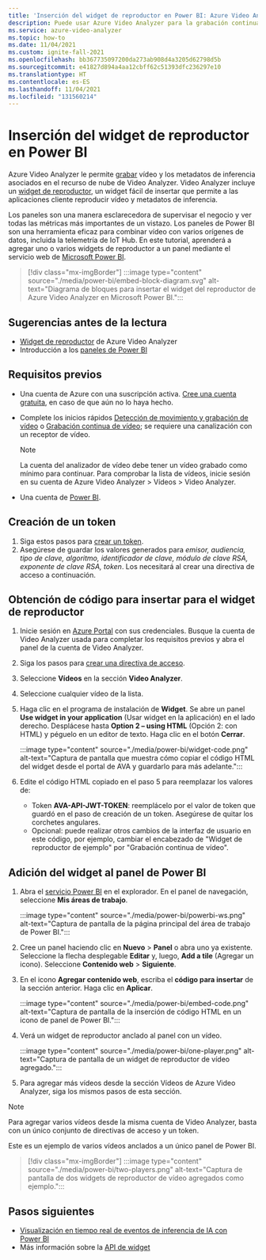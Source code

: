 ```yaml
---
title: 'Inserción del widget de reproductor en Power BI: Azure Video Analyzer'
description: Puede usar Azure Video Analyzer para la grabación continua de vídeo o la grabación basada en eventos. En este artículo se habla sobre cómo insertar vídeos en Microsoft Power BI para proporcionar una interfaz de usuario personalizable para los usuarios.
ms.service: azure-video-analyzer
ms.topic: how-to
ms.date: 11/04/2021
ms.custom: ignite-fall-2021
ms.openlocfilehash: bb367735097200da273ab908d4a3205d62798d5b
ms.sourcegitcommit: e41827d894a4aa12cbff62c51393dfc236297e10
ms.translationtype: HT
ms.contentlocale: es-ES
ms.lasthandoff: 11/04/2021
ms.locfileid: "131560214"
---
```

# <a name="embed-player-widget-in-power-bi"></a>Inserción del widget de reproductor en Power BI


Azure Video Analyzer le permite [grabar](detect-motion-record-video-clips-cloud.md) vídeo y los metadatos de inferencia asociados en el recurso de nube de Video Analyzer. Video Analyzer incluye un [widget de reproductor](player-widget.md), un widget fácil de insertar que permite a las aplicaciones cliente reproducir vídeo y metadatos de inferencia.

Los paneles son una manera esclarecedora de supervisar el negocio y ver todas las métricas más importantes de un vistazo. Los paneles de Power BI son una herramienta eficaz para combinar vídeo con varios orígenes de datos, incluida la telemetría de IoT Hub. En este tutorial, aprenderá a agregar uno o varios widgets de reproductor a un panel mediante el servicio web de [Microsoft Power BI](https://powerbi.microsoft.com/).

> [!div class="mx-imgBorder"]
> :::image type="content" source="./media/power-bi/embed-block-diagram.svg" alt-text="Diagrama de bloques para insertar el widget del reproductor de Azure Video Analyzer en Microsoft Power BI.":::

## <a name="suggested-pre-reading"></a>Sugerencias antes de la lectura

- [Widget de reproductor](player-widget.md) de Azure Video Analyzer
- Introducción a los [paneles de Power BI](/power-bi/create-reports/service-dashboards)

## <a name="prerequisites"></a>Requisitos previos

- Una cuenta de Azure con una suscripción activa. [Cree una cuenta gratuita](https://azure.microsoft.com/free/?WT.mc_id=A261C142F), en caso de que aún no lo haya hecho.
- Complete los inicios rápidos [Detección de movimiento y grabación de vídeo](detect-motion-record-video-clips-cloud.md) o [Grabación continua de vídeo](continuous-video-recording.md); se requiere una canalización con un receptor de vídeo.

  > [!NOTE]
  > La cuenta del analizador de vídeo debe tener un vídeo grabado como mínimo para continuar. Para comprobar la lista de vídeos, inicie sesión en su cuenta de Azure Video Analyzer > Vídeos > Video Analyzer.

- Una cuenta de [Power BI](https://powerbi.microsoft.com/).

## <a name="create-a-token"></a>Creación de un token

1. Siga estos pasos para [crear un token](access-policies.md#creating-a-token).
2. Asegúrese de guardar los valores generados para _emisor, audiencia, tipo de clave, algoritmo, identificador de clave, módulo de clave RSA, exponente de clave RSA, token_. Los necesitará al crear una directiva de acceso a continuación.

## <a name="get-embed-code-for-player-widget"></a>Obtención de código para insertar para el widget de reproductor

1. Inicie sesión en [Azure Portal](https://portal.azure.com/) con sus credenciales. Busque la cuenta de Video Analyzer usada para completar los requisitos previos y abra el panel de la cuenta de Video Analyzer.
2. Siga los pasos para [crear una directiva de acceso](access-policies.md#creating-an-access-policy).
3. Seleccione **Vídeos** en la sección **Video Analyzer**.
4. Seleccione cualquier vídeo de la lista.
5. Haga clic en el programa de instalación de **Widget**. Se abre un panel **Use widget in your application** (Usar widget en la aplicación) en el lado derecho. Desplácese hasta **Option 2 – using HTML** (Opción 2: con HTML) y péguelo en un editor de texto. Haga clic en el botón **Cerrar**.

   :::image type="content" source="./media/power-bi/widget-code.png" alt-text="Captura de pantalla que muestra cómo copiar el código HTML del widget desde el portal de AVA y guardarlo para más adelante.":::

6. Edite el código HTML copiado en el paso 5 para reemplazar los valores de:
   - Token **AVA-API-JWT-TOKEN**: reemplácelo por el valor de token que guardó en el paso de creación de un token. Asegúrese de quitar los corchetes angulares.
   - Opcional: puede realizar otros cambios de la interfaz de usuario en este código, por ejemplo, cambiar el encabezado de "Widget de reproductor de ejemplo" por "Grabación continua de vídeo".

## <a name="add-widget-in-power-bi-dashboard"></a>Adición del widget al panel de Power BI

1. Abra el [servicio Power BI](http://app.powerbi.com/) en el explorador. En el panel de navegación, seleccione **Mis áreas de trabajo**.

   :::image type="content" source="./media/power-bi/powerbi-ws.png" alt-text="Captura de pantalla de la página principal del área de trabajo de Power BI.":::

2. Cree un panel haciendo clic en **Nuevo** > **Panel** o abra uno ya existente. Seleccione la flecha desplegable **Editar** y, luego, **Add a tile** (Agregar un icono). Seleccione **Contenido web** > **Siguiente**.
3. En el icono **Agregar contenido web**, escriba el **código para insertar** de la sección anterior. Haga clic en **Aplicar**.

   :::image type="content" source="./media/power-bi/embed-code.png" alt-text="Captura de pantalla de la inserción de código HTML en un icono de panel de Power BI.":::

4. Verá un widget de reproductor anclado al panel con un vídeo.

   :::image type="content" source="./media/power-bi/one-player.png" alt-text="Captura de pantalla de un widget de reproductor de vídeo agregado.":::

5. Para agregar más vídeos desde la sección Vídeos de Azure Video Analyzer, siga los mismos pasos de esta sección.

> [!NOTE]
> Para agregar varios vídeos desde la misma cuenta de Video Analyzer, basta con un único conjunto de directivas de acceso y un token.

Este es un ejemplo de varios vídeos anclados a un único panel de Power BI.

> [!div class="mx-imgBorder"]
> :::image type="content" source="./media/power-bi/two-players.png" alt-text="Captura de pantalla de dos widgets de reproductor de vídeo agregados como ejemplo.":::

## <a name="next-steps"></a>Pasos siguientes

- [Visualización en tiempo real de eventos de inferencia de IA con Power BI](visualize-ai-events-power-bi.md)
- Más información sobre la [API de widget](https://github.com/Azure/video-analyzer/tree/main/widgets)
